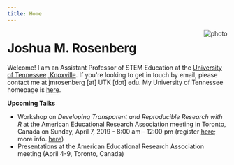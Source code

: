 ```yaml
---
title: Home
---
```


[<img src="jmr-utk-headshot.jpg" style="max-width:15%;min-width:40px;float:right;" alt="photo" />](https://github.com/yihui/hugo-xmin)

# Joshua M. Rosenberg

Welcome! I am an Assistant Professor of STEM Education at the [University of Tennessee, Knoxville](http://utk.edu/). If you're looking to get in touch by email, please contact me at jmrosenberg [at] UTK [dot] edu. My University of Tennessee homepage is [here](https://tpte.utk.edu/people/joshua-rosenberg-phd/).

**Upcoming Talks**

- Workshop on *Developing Transparent and Reproducible Research with R* at the American Educational Research Association meeting in Toronto, Canada on Sunday, April 7, 2019 - 8:00 am - 12:00 pm (register [here](http://www.aera19.net/registration--housing--travel.html); more info. [here](https://github.com/ResearchTransparency/rr_aera19))
- Presentations at the American Educational Research Association meeting (April 4-9, Toronto, Canada)

